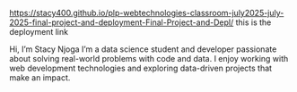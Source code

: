  https://stacy400.github.io/plp-webtechnologies-classroom-july2025-july-2025-final-project-and-deployment-Final-Project-and-Depl/    this is the deployment link

 Hi, I’m Stacy Njoga
I’m a data science student and developer passionate about solving real-world problems with code and data.
I enjoy working with web development technologies and exploring data-driven projects that make an impact.
